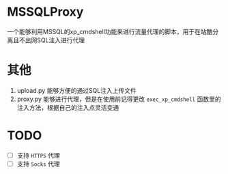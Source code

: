 # MSSQLProxy
一个能够利用MSSQL的xp_cmdshell功能来进行流量代理的脚本，用于在站酷分离且不出网SQL注入进行代理
# 其他
1. upload.py 能够方便的通过SQL注入上传文件
2. proxy.py 能够进行代理，但是在使用前记得更改 `exec_xp_cmdshell` 函数里的注入方法，根据自己的注入点灵活变通
# TODO
- [ ] 支持 `HTTPS` 代理
- [ ] 支持 `Socks` 代理
